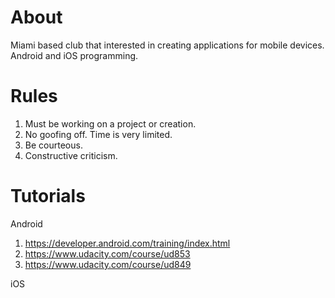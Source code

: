 # About

Miami based club that interested in creating applications for mobile devices.
Android and iOS programming.

# Rules

1. Must be working on a project or creation.
2. No goofing off. Time is very limited.
3. Be courteous.
4. Constructive criticism.

# Tutorials

Android
1. https://developer.android.com/training/index.html
2. https://www.udacity.com/course/ud853
3. https://www.udacity.com/course/ud849

iOS
